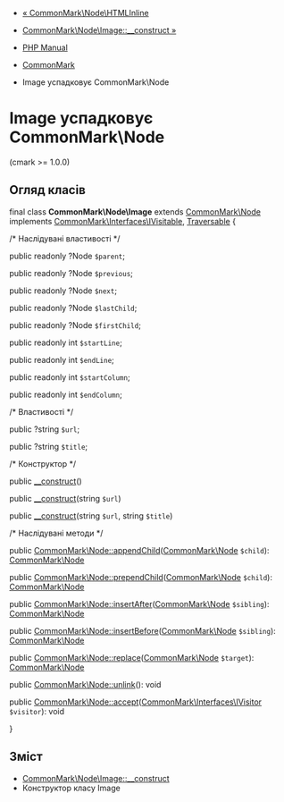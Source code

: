 - [« CommonMark\Node\HTMLInline](class.commonmark-node-htmlinline.md)
- [CommonMark\Node\Image::\_\_construct »](commonmark-node-image.construct.md)

- [PHP Manual](index.md)
- [CommonMark](book.cmark.md)
- Image успадковує CommonMark\Node

# Image успадковує CommonMark\Node

(cmark \>= 1.0.0)

## Огляд класів

final class **CommonMark\Node\Image** extends
[CommonMark\Node](class.commonmark-node.md) implements
[CommonMark\Interfaces\IVisitable](class.commonmark-interfaces-ivisitable.md),
[Traversable](class.traversable.md) {

/\* Наслідувані властивості \*/

public readonly ?Node `$parent`;

public readonly ?Node `$previous`;

public readonly ?Node `$next`;

public readonly ?Node `$lastChild`;

public readonly ?Node `$firstChild`;

public readonly int `$startLine`;

public readonly int `$endLine`;

public readonly int `$startColumn`;

public readonly int `$endColumn`;

/\* Властивості \*/

public ?string `$url`;

public ?string `$title`;

/\* Конструктор \*/

public [\_\_construct](commonmark-node-image.construct.md)()

public [\_\_construct](commonmark-node-image.construct.md)(string
`$url`)

public [\_\_construct](commonmark-node-image.construct.md)(string
`$url`, string `$title`)

/\* Наслідувані методи \*/

public
[CommonMark\Node::appendChild](commonmark-node.appendchild.md)([CommonMark\Node](class.commonmark-node.md)
`$child`): [CommonMark\Node](class.commonmark-node.md)

public
[CommonMark\Node::prependChild](commonmark-node.prependchild.md)([CommonMark\Node](class.commonmark-node.md)
`$child`): [CommonMark\Node](class.commonmark-node.md)

public
[CommonMark\Node::insertAfter](commonmark-node.insertafter.md)([CommonMark\Node](class.commonmark-node.md)
`$sibling`): [CommonMark\Node](class.commonmark-node.md)

public
[CommonMark\Node::insertBefore](commonmark-node.insertbefore.md)([CommonMark\Node](class.commonmark-node.md)
`$sibling`): [CommonMark\Node](class.commonmark-node.md)

public
[CommonMark\Node::replace](commonmark-node.replace.md)([CommonMark\Node](class.commonmark-node.md)
`$target`): [CommonMark\Node](class.commonmark-node.md)

public [CommonMark\Node::unlink](commonmark-node.unlink.md)(): void

public
[CommonMark\Node::accept](commonmark-node.accept.md)([CommonMark\Interfaces\IVisitor](class.commonmark-interfaces-ivisitor.md)
`$visitor`): void

}

## Зміст

- [CommonMark\Node\Image::\_\_construct](commonmark-node-image.construct.md)
- Конструктор класу Image
